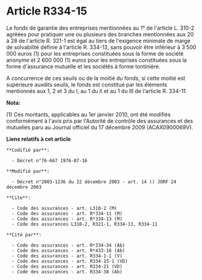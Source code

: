 # Article R334-15

Le fonds de garantie des entreprises mentionnées au 1° de l'article L. 310-2 agréées pour pratiquer une ou plusieurs des
branches mentionnées aux 20 à 28 de l'article R. 321-1 est égal au tiers de l'exigence minimale de marge de solvabilité
définie à l'article R. 334-13, sans pouvoir être inférieur à 3 500 000 euros (1) pour les entreprises constituées sous la
forme de société anonyme et 2 600 000  (1) euros pour les entreprises constituées sous la forme d'assurance mutuelle et les
sociétés à forme tontinière.

A concurrence de ces seuils ou de la moitié du fonds, si cette moitié est supérieure auxdits seuils, le fonds est constitué
par les éléments mentionnés aux 1, 2 et 3 du I, au 1 du II et au 1 du III de l'article R. 334-11.

**Nota:**

(1) Ces montants, applicables au 1er janvier 2010, ont été modifiés conformément à l'avis pris par l'Autorité de contrôle des
assurances et des mutuelles paru au Journal officiel du 17 décembre 2009 (ACAX0900069V).

**Liens relatifs à cet article**

	**Codifié par**:

	  - Décret n°76-667 1976-07-16

	**Modifié par**:

	  - Décret n°2003-1236 du 22 décembre 2003 - art. 14 () JORF 24 décembre 2003

	**Cite**:

	  - Code des assurances - art. L310-2 (M)
	  - Code des assurances - art. R*334-11 (M)
	  - Code des assurances - art. R*334-13 (M)
	  - Code des assurances L310-2, R321-1, R334-13, R334-11

	**Cité par**:

	  - Code des assurances - art. R*334-34 (Ab)
	  - Code des assurances - art. R*433-16 (Ab)
	  - Code des assurances - art. R334-1-1 (V)
	  - Code des assurances - art. R334-15-1 (VD)
	  - Code des assurances - art. R334-21 (VD)
	  - Code des assurances - art. R334-38 (Ab)
